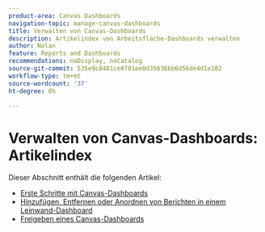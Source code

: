 ```yaml
---
product-area: Canvas Dashboards
navigation-topic: manage-canvas-dashboards
title: Verwalten von Canvas-Dashboards
description: Artikelindex von Arbeitsfläche-Dashboards verwalten
author: Nolan
feature: Reports and Dashboards
recommendations: noDisplay, noCatalog
source-git-commit: 535e9c8481ce0781ee0d35636bb6d56de4d1e102
workflow-type: tm+mt
source-wordcount: '37'
ht-degree: 0%

---
```


# Verwalten von Canvas-Dashboards: Artikelindex

Dieser Abschnitt enthält die folgenden Artikel:

* [Erste Schritte mit Canvas-Dashboards](/help/quicksilver/reports-and-dashboards/canvas-dashboards/manage-canvas-dashboards/get-started-canvas-dashboards.md)
* [Hinzufügen, Entfernen oder Anordnen von Berichten in einem Leinwand-Dashboard](/help/quicksilver/reports-and-dashboards/canvas-dashboards/manage-canvas-dashboards/add-remove-arrange-reports.md)
* [Freigeben eines Canvas-Dashboards](/help/quicksilver/reports-and-dashboards/canvas-dashboards/manage-canvas-dashboards/share-canvas-dashboard.md)
